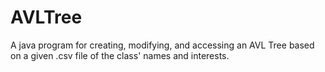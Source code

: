 # AVLTree
A java program for creating, modifying, and accessing an AVL Tree based on a given .csv file of the class' names and interests.
